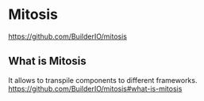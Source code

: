 # Mitosis
https://github.com/BuilderIO/mitosis

## What is Mitosis
It allows to transpile components to different frameworks.
https://github.com/BuilderIO/mitosis#what-is-mitosis
